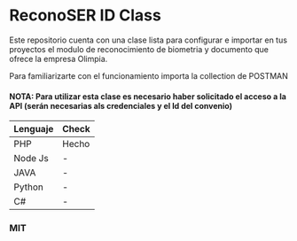 # ReconoSER ID Class

Este repositorio cuenta con una clase lista para configurar e importar en tus proyectos el modulo de reconocimiento de biometria y documento que ofrece la empresa Olimpia.

Para familiarizarte con el funcionamiento importa la collection de POSTMAN

#### NOTA: Para utilizar esta clase es necesario haber solicitado el acceso a la API (serán necesarias als credenciales y el Id del convenio)

| Lenguaje | Check |
| ------ | ------ |
| PHP | Hecho |
| Node Js | - |
| JAVA | - |
| Python | - |
| C# | - |

### MIT